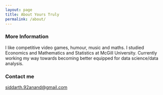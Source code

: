 ```yaml
---
layout: page
title: About Yours Truly
permalink: /about/
---
```



### More Information

I like competitive video games, humour, music and maths. I studied Economics and Mathematics and Statistics at McGill University. Currently working my way towards becoming better equipped for data science/data analysis.  

### Contact me

[siddarth.92anand@gmail.com](mailto:siddarth.92anand@gmail.com)
